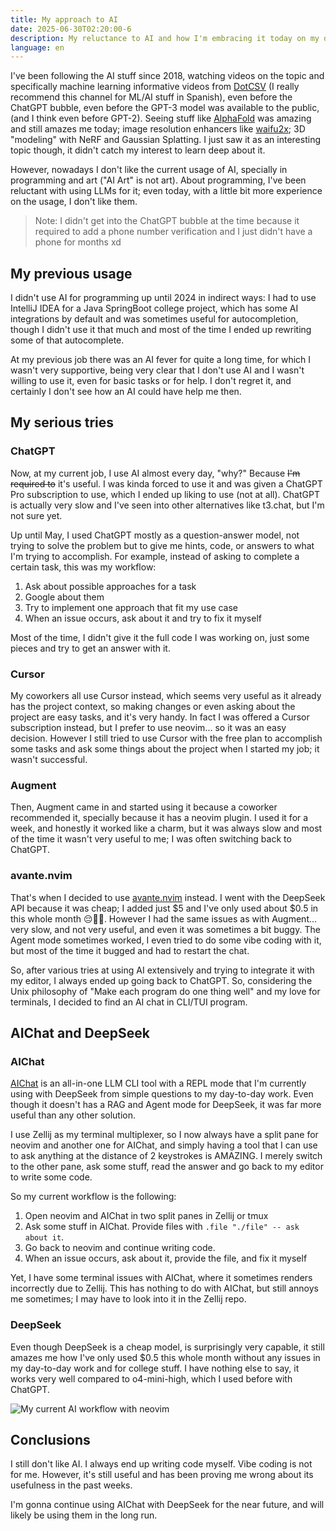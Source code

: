 ```yaml
---
title: My approach to AI
date: 2025-06-30T02:20:00-6
description: My reluctance to AI and how I'm embracing it today on my day-to-day life and work
language: en
---
```


I've been following the AI stuff since 2018, watching videos on the topic and specifically machine learning informative videos from [DotCSV](https://www.youtube.com/@DotCSV) (I really recommend this channel for ML/AI stuff in Spanish), even before the ChatGPT bubble, even before the GPT-3 model was available to the public, (and I think even before GPT-2). Seeing stuff like [AlphaFold](https://alphafold.ebi.ac.uk/) was amazing and still amazes me today; image resolution enhancers like [waifu2x](https://github.com/nagadomi/waifu2x); 3D "modeling" with NeRF and Gaussian Splatting. I just saw it as an interesting topic though, it didn't catch my interest to learn deep about it.

However, nowadays I don't like the current usage of AI, specially in programming and art ("AI Art" is not art). About programming, I've been reluctant with using LLMs for it; even today, with a little bit more experience on the usage, I don't like them.

> Note: I didn't get into the ChatGPT bubble at the time because it required to add a phone number verification and I just didn't have a phone for months xd

## My previous usage

I didn't use AI for programming up until 2024 in indirect ways: I had to use IntelliJ IDEA for a Java SpringBoot college project, which has some AI integrations by default and was sometimes useful for autocompletion, though I didn't use it that much and most of the time I ended up rewriting some of that autocomplete.

At my previous job there was an AI fever for quite a long time, for which I wasn't very supportive, being very clear that I don't use AI and I wasn't willing to use it, even for basic tasks or for help. I don't regret it, and certainly I don't see how an AI could have help me then.

## My serious tries

### ChatGPT

Now, at my current job, I use AI almost every day, "why?" Because ~~I'm required to~~ it's useful. I was kinda forced to use it and was given a ChatGPT Pro subscription to use, which I ended up liking to use (not at all). ChatGPT is actually very slow and I've seen into other alternatives like t3.chat, but I'm not sure yet.

Up until May, I used ChatGPT mostly as a question-answer model, not trying to solve the problem but to give me hints, code, or answers to what I'm trying to accomplish. For example, instead of asking to complete a certain task, this was my workflow:

1. Ask about possible approaches for a task
2. Google about them
3. Try to implement one approach that fit my use case
4. When an issue occurs, ask about it and try to fix it myself

Most of the time, I didn't give it the full code I was working on, just some pieces and try to get an answer with it.

### Cursor

My coworkers all use Cursor instead, which seems very useful as it already has the project context, so making changes or even asking about the project are easy tasks, and it's very handy. In fact I was offered a Cursor subscription instead, but I prefer to use neovim... so it was an easy decision. However I still tried to use Cursor with the free plan to accomplish some tasks and ask some things about the project when I started my job; it wasn't successful.

### Augment

Then, Augment came in and started using it because a coworker recommended it, specially because it has a neovim plugin. I used it for a week, and honestly it worked like a charm, but it was always slow and most of the time it wasn't very useful to me; I was often switching back to ChatGPT.

### avante.nvim

That's when I decided to use [avante.nvim](https://github.com/yetone/avante.nvim) instead. I went with the DeepSeek API because it was cheap; I added just $5 and I've only used about $0.5 in this whole month 😔👌🏼. However I had the same issues as with Augment... very slow, and not very useful, and even it was sometimes a bit buggy. The Agent mode sometimes worked, I even tried to do some vibe coding with it, but most of the time it bugged and had to restart the chat.

So, after various tries at using AI extensively and trying to integrate it with my editor, I always ended up going back to ChatGPT. So, considering the Unix philosophy of "Make each program do one thing well" and my love for terminals, I decided to find an AI chat in CLI/TUI program.

## AIChat and DeepSeek

### AIChat

[AIChat](https://github.com/sigoden/aichat) is an all-in-one LLM CLI tool with a REPL mode that I'm currently using with DeepSeek from simple questions to my day-to-day work. Even though it doesn't has a RAG and Agent mode for DeepSeek, it was far more useful than any other solution.

I use Zellij as my terminal multiplexer, so I now always have a split pane for neovim and another one for AIChat, and simply having a tool that I can use to ask anything at the distance of 2 keystrokes is AMAZING. I merely switch to the other pane, ask some stuff, read the answer and go back to my editor to write some code.

So my current workflow is the following:

1. Open neovim and AIChat in two split panes in Zellij or tmux
2. Ask some stuff in AIChat. Provide files with `.file "./file" -- ask about it`.
3. Go back to neovim and continue writing code.
4. When an issue occurs, ask about it, provide the file, and fix it myself

Yet, I have some terminal issues with AIChat, where it sometimes renders incorrectly due to Zellij. This has nothing to do with AIChat, but still annoys me sometimes; I may have to look into it in the Zellij repo.

### DeepSeek

Even though DeepSeek is a cheap model, is surprisingly very capable, it still amazes me how I've only used $0.5 this whole month without any issues in my day-to-day work and for college stuff. I have nothing else to say, it works very well compared to o4-mini-high, which I used before with ChatGPT.

![My current AI workflow with neovim]($static/images/current-ai-workflow.png?w=800;1440)

## Conclusions

I still don't like AI. I always end up writing code myself. Vibe coding is not for me. However, it's still useful and has been proving me wrong about its usefulness in the past weeks.

I'm gonna continue using AIChat with DeepSeek for the near future, and will likely be using them in the long run.

